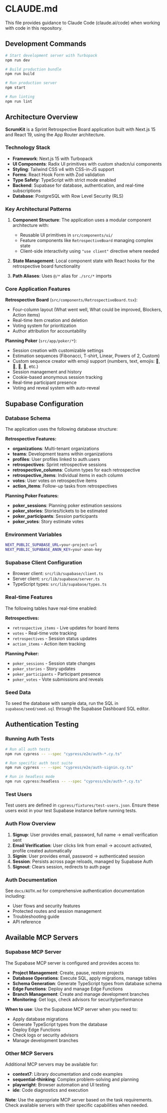 # CLAUDE.md

This file provides guidance to Claude Code (claude.ai/code) when working with code in this repository.

## Development Commands

```bash
# Start development server with Turbopack
npm run dev

# Build production bundle
npm run build

# Run production server
npm start

# Run linting
npm run lint
```

## Architecture Overview

**ScrumKit** is a Sprint Retrospective Board application built with Next.js 15 and React 19, using the App Router architecture.

### Technology Stack

- **Framework**: Next.js 15 with Turbopack
- **UI Components**: Radix UI primitives with custom shadcn/ui components
- **Styling**: Tailwind CSS v4 with CSS-in-JS support
- **Forms**: React Hook Form with Zod validation
- **Type Safety**: TypeScript with strict mode enabled
- **Backend**: Supabase for database, authentication, and real-time subscriptions
- **Database**: PostgreSQL with Row Level Security (RLS)

### Key Architectural Patterns

1. **Component Structure**: The application uses a modular component architecture with:
   - Reusable UI primitives in `src/components/ui/`
   - Feature components like `RetrospectiveBoard` managing complex state
   - Client-side interactivity using `"use client"` directive where needed

2. **State Management**: Local component state with React hooks for the retrospective board functionality

3. **Path Aliases**: Uses `@/*` alias for `./src/*` imports

### Core Application Features

**Retrospective Board** (`src/components/RetrospectiveBoard.tsx`):
- Four-column layout (What went well, What could be improved, Blockers, Action items)
- Real-time item creation and deletion
- Voting system for prioritization
- Author attribution for accountability

**Planning Poker** (`src/app/poker/*`):
- Session creation with customizable settings
- Estimation sequences (Fibonacci, T-shirt, Linear, Powers of 2, Custom)
- Custom sequence creator with emoji support (numbers, text, emojis: 🚀, 🏃, 🚶, 🐌, etc.)
- Session management and history
- Cookie-based anonymous session tracking
- Real-time participant presence
- Voting and reveal system with auto-reveal

## Supabase Configuration

### Database Schema

The application uses the following database structure:

**Retrospective Features:**
- **organizations**: Multi-tenant organizations
- **teams**: Development teams within organizations
- **profiles**: User profiles linked to auth.users
- **retrospectives**: Sprint retrospective sessions
- **retrospective_columns**: Column types for each retrospective
- **retrospective_items**: Individual items in each column
- **votes**: User votes on retrospective items
- **action_items**: Follow-up tasks from retrospectives

**Planning Poker Features:**
- **poker_sessions**: Planning poker estimation sessions
- **poker_stories**: Stories/tickets to be estimated
- **poker_participants**: Session participants
- **poker_votes**: Story estimate votes

### Environment Variables

```bash
NEXT_PUBLIC_SUPABASE_URL=your-project-url
NEXT_PUBLIC_SUPABASE_ANON_KEY=your-anon-key
```

### Supabase Client Configuration

- Browser client: `src/lib/supabase/client.ts`
- Server client: `src/lib/supabase/server.ts`
- TypeScript types: `src/lib/supabase/types.ts`

### Real-time Features

The following tables have real-time enabled:

**Retrospectives:**
- `retrospective_items` - Live updates for board items
- `votes` - Real-time vote tracking
- `retrospectives` - Session status updates
- `action_items` - Action item tracking

**Planning Poker:**
- `poker_sessions` - Session state changes
- `poker_stories` - Story updates
- `poker_participants` - Participant presence
- `poker_votes` - Vote submissions and reveals

### Seed Data

To seed the database with sample data, run the SQL in `supabase/seed/seed.sql` through the Supabase Dashboard SQL editor.

## Authentication Testing

### Running Auth Tests

```bash
# Run all auth tests
npm run cypress -- --spec "cypress/e2e/auth-*.cy.ts"

# Run specific auth test suite
npm run cypress -- --spec "cypress/e2e/auth-signin.cy.ts"

# Run in headless mode
npm run cypress:headless -- --spec "cypress/e2e/auth-*.cy.ts"
```

### Test Users

Test users are defined in `cypress/fixtures/test-users.json`. Ensure these users exist in your test Supabase instance before running tests.

### Auth Flow Overview

1. **Signup**: User provides email, password, full name → email verification sent
2. **Email Verification**: User clicks link from email → account activated, profile created automatically
3. **Signin**: User provides email, password → authenticated session
4. **Session**: Persists across page reloads, managed by Supabase Auth
5. **Signout**: Clears session, redirects to auth page

### Auth Documentation

See `docs/AUTH.md` for comprehensive authentication documentation including:
- User flows and security features
- Protected routes and session management
- Troubleshooting guide
- API reference

## Available MCP Servers

### Supabase MCP Server

The Supabase MCP server is configured and provides access to:

- **Project Management**: Create, pause, restore projects
- **Database Operations**: Execute SQL, apply migrations, manage tables
- **Schema Generation**: Generate TypeScript types from database schema
- **Edge Functions**: Deploy and manage Edge Functions
- **Branch Management**: Create and manage development branches
- **Monitoring**: Get logs, check advisors for security/performance

**When to use**: Use the Supabase MCP server when you need to:
- Apply database migrations
- Generate TypeScript types from the database
- Deploy Edge Functions
- Check logs or security advisors
- Manage development branches

### Other MCP Servers

Additional MCP servers may be available for:
- **context7**: Library documentation and code examples
- **sequential-thinking**: Complex problem-solving and planning
- **playwright**: Browser automation and UI testing
- **ide**: Code diagnostics and execution

**Note**: Use the appropriate MCP server based on the task requirements. Check available servers with their specific capabilities when needed.
